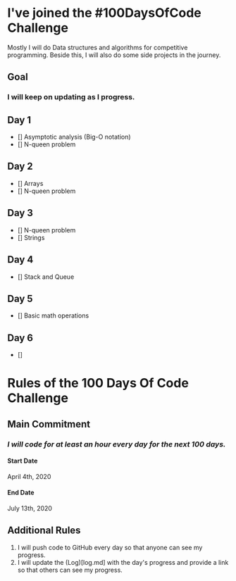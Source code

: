 # I've joined the #100DaysOfCode Challenge
Mostly I will do Data structures and algorithms for competitive programming.
Beside this, I will also do some side projects in the journey.

## Goal

### I will keep on updating as I progress.

## Day 1

- [] Asymptotic analysis (Big-O notation)
- [] N-queen problem

## Day 2
- [] Arrays
- [] N-queen problem

## Day 3
- [] N-queen problem
- [] Strings
## Day 4
- [] Stack and Queue
## Day 5
- [] Basic math operations
## Day 6
- []

# Rules of the 100 Days Of Code Challenge

## Main Commitment
### *I will code for at least an hour every day for the next 100 days.*

#### Start Date
April 4th, 2020
#### End Date
July 13th, 2020

## Additional Rules
1. I will push code to GitHub every day so that anyone can see my progress.
2. I will update the (Log)[log.md] with the day's progress and provide a link so that others can see my progress.


